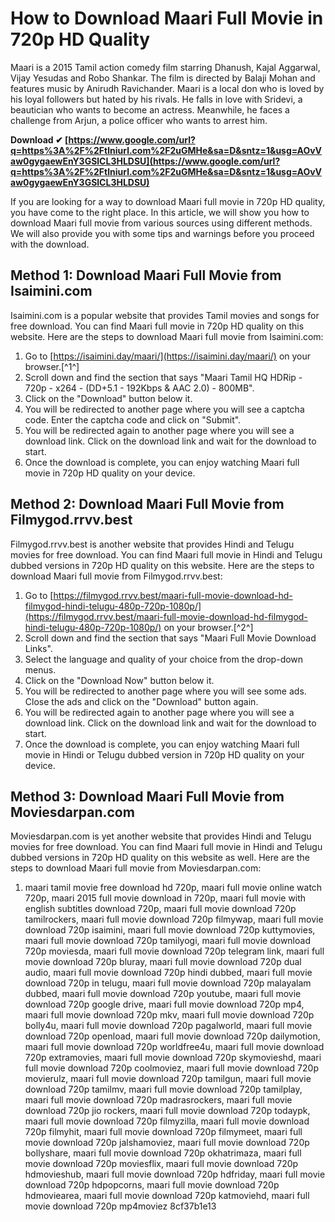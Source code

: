 # How to Download Maari Full Movie in 720p HD Quality
 
Maari is a 2015 Tamil action comedy film starring Dhanush, Kajal Aggarwal, Vijay Yesudas and Robo Shankar. The film is directed by Balaji Mohan and features music by Anirudh Ravichander. Maari is a local don who is loved by his loyal followers but hated by his rivals. He falls in love with Sridevi, a beautician who wants to become an actress. Meanwhile, he faces a challenge from Arjun, a police officer who wants to arrest him.
 
**Download ✔ [https://www.google.com/url?q=https%3A%2F%2Ftlniurl.com%2F2uGMHe&sa=D&sntz=1&usg=AOvVaw0gygaewEnY3GSlCL3HLDSU](https://www.google.com/url?q=https%3A%2F%2Ftlniurl.com%2F2uGMHe&sa=D&sntz=1&usg=AOvVaw0gygaewEnY3GSlCL3HLDSU)**


 
If you are looking for a way to download Maari full movie in 720p HD quality, you have come to the right place. In this article, we will show you how to download Maari full movie from various sources using different methods. We will also provide you with some tips and warnings before you proceed with the download.
 
## Method 1: Download Maari Full Movie from Isaimini.com
 
Isaimini.com is a popular website that provides Tamil movies and songs for free download. You can find Maari full movie in 720p HD quality on this website. Here are the steps to download Maari full movie from Isaimini.com:
 
1. Go to [https://isaimini.day/maari/](https://isaimini.day/maari/) on your browser.[^1^]
2. Scroll down and find the section that says "Maari Tamil HQ HDRip - 720p - x264 - (DD+5.1 - 192Kbps & AAC 2.0) - 800MB".
3. Click on the "Download" button below it.
4. You will be redirected to another page where you will see a captcha code. Enter the captcha code and click on "Submit".
5. You will be redirected again to another page where you will see a download link. Click on the download link and wait for the download to start.
6. Once the download is complete, you can enjoy watching Maari full movie in 720p HD quality on your device.

## Method 2: Download Maari Full Movie from Filmygod.rrvv.best
 
Filmygod.rrvv.best is another website that provides Hindi and Telugu movies for free download. You can find Maari full movie in Hindi and Telugu dubbed versions in 720p HD quality on this website. Here are the steps to download Maari full movie from Filmygod.rrvv.best:

1. Go to [https://filmygod.rrvv.best/maari-full-movie-download-hd-filmygod-hindi-telugu-480p-720p-1080p/](https://filmygod.rrvv.best/maari-full-movie-download-hd-filmygod-hindi-telugu-480p-720p-1080p/) on your browser.[^2^]
2. Scroll down and find the section that says "Maari Full Movie Download Links".
3. Select the language and quality of your choice from the drop-down menus.
4. Click on the "Download Now" button below it.
5. You will be redirected to another page where you will see some ads. Close the ads and click on the "Download" button again.
6. You will be redirected again to another page where you will see a download link. Click on the download link and wait for the download to start.
7. Once the download is complete, you can enjoy watching Maari full movie in Hindi or Telugu dubbed version in 720p HD quality on your device.

## Method 3: Download Maari Full Movie from Moviesdarpan.com
 
Moviesdarpan.com is yet another website that provides Hindi and Telugu movies for free download. You can find Maari full movie in Hindi and Telugu dubbed versions in 720p HD quality on this website as well. Here are the steps to download Maari full movie from Moviesdarpan.com:

1. maari tamil movie free download hd 720p,  maari full movie online watch 720p,  maari 2015 full movie download in 720p,  maari full movie with english subtitles download 720p,  maari full movie download 720p tamilrockers,  maari full movie download 720p filmywap,  maari full movie download 720p isaimini,  maari full movie download 720p kuttymovies,  maari full movie download 720p tamilyogi,  maari full movie download 720p moviesda,  maari full movie download 720p telegram link,  maari full movie download 720p bluray,  maari full movie download 720p dual audio,  maari full movie download 720p hindi dubbed,  maari full movie download 720p in telugu,  maari full movie download 720p malayalam dubbed,  maari full movie download 720p youtube,  maari full movie download 720p google drive,  maari full movie download 720p mp4,  maari full movie download 720p mkv,  maari full movie download 720p bolly4u,  maari full movie download 720p pagalworld,  maari full movie download 720p openload,  maari full movie download 720p dailymotion,  maari full movie download 720p worldfree4u,  maari full movie download 720p extramovies,  maari full movie download 720p skymovieshd,  maari full movie download 720p coolmoviez,  maari full movie download 720p movierulz,  maari full movie download 720p tamilgun,  maari full movie download 720p tamilmv,  maari full movie download 720p tamilplay,  maari full movie download 720p madrasrockers,  maari full movie download 720p jio rockers,  maari full movie download 720p todaypk,  maari full movie download 720p filmyzilla,  maari full movie download 720p filmyhit,  maari full movie download 720p filmymeet,  maari full movie download 720p jalshamoviez,  maari full movie download 720p bollyshare,  maari full movie download 720p okhatrimaza,  maari full movie download 720p moviesflix,  maari full movie download 720p hdmovieshub,  maari full movie download 720p hdfriday,  maari full movie download 720p hdpopcorns,  maari full movie download 720p hdmoviearea,  maari full movie download 720p katmoviehd,  maari full movie download 720p mp4moviez
 8cf37b1e13


